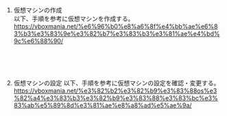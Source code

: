 1. 仮想マシンの作成  
以下、手順を参考に仮想マシンを作成する。  
https://vboxmania.net/%e6%96%b0%e8%a6%8f%e4%bb%ae%e6%83%b3%e3%83%9e%e3%82%b7%e3%83%b3%e3%81%ae%e4%bd%9c%e6%88%90/

<br><br><br>

2. 仮想マシンの設定
以下、手順を参考に仮想マシンの設定を確認・変更する。  
https://vboxmania.net/%e3%82%b2%e3%82%b9%e3%83%88os%e3%82%a4%e3%83%b3%e3%82%b9%e3%83%88%e3%83%bc%e3%83%ab%e5%89%8d%e3%81%ae%e8%a8%ad%e5%ae%9a/



